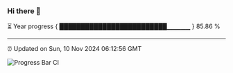 ### Hi there 👋

⏳ Year progress { █████████████████████████▁▁▁▁▁ } 85.86 %

---

⏰ Updated on Sun, 10 Nov 2024 06:12:56 GMT

![Progress Bar CI](https://github.com/Shyam-Makwana/GitHub-Actions-Demo/workflows/Progress%20Bar%20CI/badge.svg)
